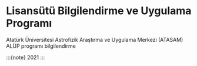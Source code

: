 # Lisansütü Bilgilendirme ve Uygulama Programı

Atatürk Üniversitesi Astrofizik Araştırma ve Uygulama Merkezi (ATASAM) ALÜP programı bilgilendirme

:::{note}
2021
:::
